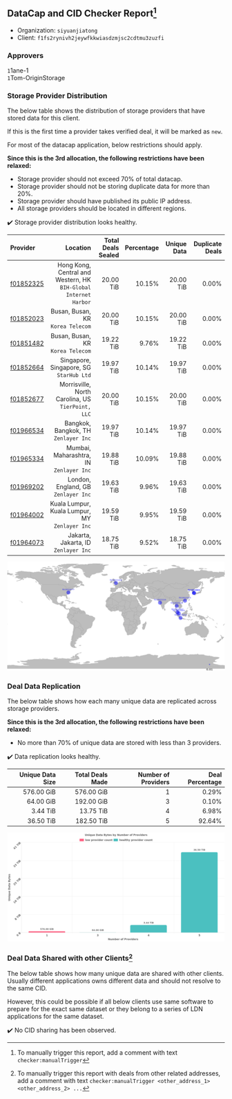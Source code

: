 ## DataCap and CID Checker Report[^1]
 - Organization: `siyuanjiatong`
 - Client: `f1fs2rynivh2jeywfkkwiasdzmjsc2cdtmu3zuzfi`
### Approvers
`1`1ane-1<br/>`1`Tom-OriginStorage

### Storage Provider Distribution
The below table shows the distribution of storage providers that have stored data for this client.

If this is the first time a provider takes verified deal, it will be marked as `new`.

For most of the datacap application, below restrictions should apply.

**Since this is the 3rd allocation, the following restrictions have been relaxed:**
 - Storage provider should not exceed 70% of total datacap.
 - Storage provider should not be storing duplicate data for more than 20%.
 - Storage provider should have published its public IP address.
 - All storage providers should be located in different regions.

✔️ Storage provider distribution looks healthy.

| Provider                                              |                                                            Location | Total Deals Sealed | Percentage | Unique Data | Duplicate Deals |
| :---------------------------------------------------- | ------------------------------------------------------------------: | -----------------: | ---------: | ----------: | --------------: |
| [f01852325](https://filfox.info/en/address/f01852325) | Hong Kong, Central and Western, HK<br/>`BIH-Global Internet Harbor` |          20.00 TiB |     10.15% |   20.00 TiB |           0.00% |
| [f01852023](https://filfox.info/en/address/f01852023) |                                Busan, Busan, KR<br/>`Korea Telecom` |          20.00 TiB |     10.15% |   20.00 TiB |           0.00% |
| [f01851482](https://filfox.info/en/address/f01851482) |                                Busan, Busan, KR<br/>`Korea Telecom` |          19.22 TiB |      9.76% |   19.22 TiB |           0.00% |
| [f01852664](https://filfox.info/en/address/f01852664) |                          Singapore, Singapore, SG<br/>`StarHub Ltd` |          19.97 TiB |     10.14% |   19.97 TiB |           0.00% |
| [f01852677](https://filfox.info/en/address/f01852677) |                Morrisville, North Carolina, US<br/>`TierPoint, LLC` |          20.00 TiB |     10.15% |   20.00 TiB |           0.00% |
| [f01966534](https://filfox.info/en/address/f01966534) |                             Bangkok, Bangkok, TH<br/>`Zenlayer Inc` |          19.97 TiB |     10.14% |   19.97 TiB |           0.00% |
| [f01965334](https://filfox.info/en/address/f01965334) |                          Mumbai, Maharashtra, IN<br/>`Zenlayer Inc` |          19.88 TiB |     10.09% |   19.88 TiB |           0.00% |
| [f01969202](https://filfox.info/en/address/f01969202) |                              London, England, GB<br/>`Zenlayer Inc` |          19.63 TiB |      9.96% |   19.63 TiB |           0.00% |
| [f01964002](https://filfox.info/en/address/f01964002) |                   Kuala Lumpur, Kuala Lumpur, MY<br/>`Zenlayer Inc` |          19.59 TiB |      9.95% |   19.59 TiB |           0.00% |
| [f01964073](https://filfox.info/en/address/f01964073) |                             Jakarta, Jakarta, ID<br/>`Zenlayer Inc` |          18.75 TiB |      9.52% |   18.75 TiB |           0.00% |

<img src="https://raw.githubusercontent.com/data-preservation-programs/filplus-checker-assets/main/filecoin-project/filecoin-plus-large-datasets/issues/1195/1685613621319.png"/>

### Deal Data Replication
The below table shows how each many unique data are replicated across storage providers.


**Since this is the 3rd allocation, the following restrictions have been relaxed:**
- No more than 70% of unique data are stored with less than 3 providers.

✔️ Data replication looks healthy.

| Unique Data Size | Total Deals Made | Number of Providers | Deal Percentage |
| ---------------: | ---------------: | ------------------: | --------------: |
|       576.00 GiB |       576.00 GiB |                   1 |           0.29% |
|        64.00 GiB |       192.00 GiB |                   3 |           0.10% |
|         3.44 TiB |        13.75 TiB |                   4 |           6.98% |
|        36.50 TiB |       182.50 TiB |                   5 |          92.64% |

<img src="https://raw.githubusercontent.com/data-preservation-programs/filplus-checker-assets/main/filecoin-project/filecoin-plus-large-datasets/issues/1195/1685613622042.png"/>

### Deal Data Shared with other Clients[^3]
The below table shows how many unique data are shared with other clients.
Usually different applications owns different data and should not resolve to the same CID.

However, this could be possible if all below clients use same software to prepare for the exact same dataset or they belong to a series of LDN applications for the same dataset.

✔️ No CID sharing has been observed.

[^1]: To manually trigger this report, add a comment with text `checker:manualTrigger`

[^2]: Deals from those addresses are combined into this report as they are specified with `checker:manualTrigger`

[^3]: To manually trigger this report with deals from other related addresses, add a comment with text `checker:manualTrigger <other_address_1> <other_address_2> ...`

